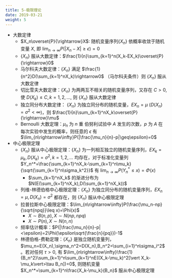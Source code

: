 ```yaml
---
title: 5-极限理论
date: 2019-03-21
weight: 5
---
```


- 大数定律
  - $X_n\overset{P}{\rightarrow}X$: 随机变量序列$\{X_n\}$ 依概率收敛于随机变量 $X$, 即 $\lim_{n\rightarrow\infty}P(|X_n-X|\geq\epsilon)=0$
  - $\{X_n\}$ 服从大数定律：$\frac{1}{n}\sum_{k=1}^n(X_k-EX_k)\overset{P}{\rightarrow}0$
  - 马尔科夫大数定律：$\{X_n\}$ 满足 $\frac{1}{n^2}D(\sum_{k=1}^nX_k)\rightarrow0$ （马尔科夫条件）则 $\{X_n\}$ 服从大数定律
  - 切比雪夫大数定律：$\{X_n\}$ 为两两互不相关的随机变量序列，又存在 $C>0$, 使 $D(X_k)\leq C,k=1,2,...$, 则 $\{X_n\}$ 服从大数定律
  - 独立同分布大数定律： $\{X_n\}$ 为独立同分布的随机变量，$EX_n=\mu$ ($D(X_n)=\sigma^2<\infty$)，则 $\frac{1}{n}\sum_{k=1}^nX_k\overset{P}{\rightarrow}\mu$
  - Bernoulli 大数定理：$\mu_n$ 为 $n$ 重 伯努利试验中 $A$ 发生的次数，$p$ 为 $A$ 在每次实验中发生的概率，则任意的 $\epsilon$ 有 $\lim_{n\rightarrow\infty}P(|\frac{\mu_n}{n}-p|\geq\epsilon)=0$
- 中心极限定理
  - $\{X_n\}$ 服从中心极限定理：$\{X_n\}$ 为一列相互独立的随机变量序列，$EX_k=\mu_k,D(X_k)=\sigma^2,k=1,2,...$ 均存在，对于标准化变量列 $Y_n^*=\frac{\sum_{k=1}^nX_k-\sum_{k=1}^n\mu_k}{\sqrt{\sum_{k=1}^n\sigma_k^2}}$ 有 $\lim_{n\rightarrow\infty}P(Y_n^*\leq x)=\Phi(x)$
    - $\sum_{k=1}^nX_k$ 的渐进分布为 $N(E(\sum_{k=1}^nX_k),D(\sum_{k=1}^nX_k))$
  - 列维-林德伯格中心极限定理：$\{X_n\}$ 为独立同分布的随机变量序列，$EX_n=\mu,D(X_n)=\sigma^2$ 都存在，则 $\{X_n\}$ 服从中心极限定理
  - 拉普拉斯中心极限定理：$\lim_{n\rightarrow\infty}P(\frac{\mu_n-np}{\sqrt{npq}}\leq x)=\Phi(x)$
    - $X\sim B(n,p), X\sim N(np,npq)$
    - $X\sim P(n), X\sim N(n,n)$
  - 频率估计概率：$P(|\frac{\mu_n}{n}-p|<\epsilon)=2\Phi(\epsilon\sqrt{\frac{n}{pq}})-1$
  - 林德伯格-费勒定理：$\{X_n\}$ 是独立随机变量列，$\mu_n=E(X_n),\sigma_n^2=D(X_n),B_n^2=\sum_{i=1}^n\sigma_i^2$。若对任何 $\tau>0$, 有 $\lim_{n\rightarrow\infty}\frac{1}{B_n^2}\sum_{k=1}^n\sum_{k=1}^nE((X_k-\mu_k)^2[\vert X_k-\mu_k\vert>\tau B_n])=0$, 则随机变量 $X_n^*=\sum_{k=1}^n\frac{X_k-\mu_k}{B_n}$ 服从中心极限定理
